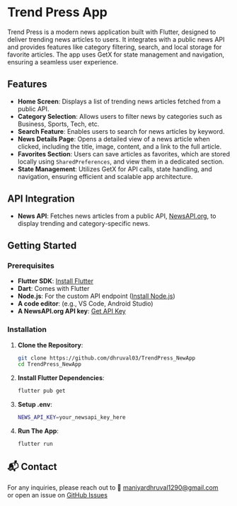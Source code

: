 # Trend Press App

Trend Press is a modern news application built with Flutter, designed to deliver trending news articles to users. It integrates with a public news API and provides features like category filtering, search, and local storage for favorite articles. The app uses GetX for state management and navigation, ensuring a seamless user experience.

## Features

- **Home Screen**: Displays a list of trending news articles fetched from a public API.
- **Category Selection**: Allows users to filter news by categories such as Business, Sports, Tech, etc.
- **Search Feature**: Enables users to search for news articles by keyword.
- **News Details Page**: Opens a detailed view of a news article when clicked, including the title, image, content, and a link to the full article.
- **Favorites Section**: Users can save articles as favorites, which are stored locally using `SharedPreferences`, and view them in a dedicated section.
- **State Management**: Utilizes GetX for API calls, state handling, and navigation, ensuring efficient and scalable app architecture.

## API Integration

- **News API**: Fetches news articles from a public API, [NewsAPI.org](https://newsapi.org/), to display trending and category-specific news.


## Getting Started

### Prerequisites

- **Flutter SDK**: [Install Flutter](https://flutter.dev/docs/get-started/install)
- **Dart**: Comes with Flutter
- **Node.js**: For the custom API endpoint ([Install Node.js](https://nodejs.org/))
- **A code editor**: (e.g., VS Code, Android Studio)
- **A NewsAPI.org API key**: [Get API Key](https://newsapi.org/register)

### Installation

1. **Clone the Repository**:
   ```bash
   git clone https://github.com/dhruval03/TrendPress_NewApp
   cd TrendPress_NewApp
   
2. **Install Flutter Dependencies**:
    ```bash
    flutter pub get

3. **Setup .env**:
    ```bash
    NEWS_API_KEY=your_newsapi_key_here

3. **Run The App**:
    ```bash
    flutter run

## 📬 Contact

For any inquiries, please reach out to 📧 [maniyardhruval1290@gmail.com](mailto:maniyardhruval1290@gmail.com)  
or open an issue on [GitHub Issues](https://github.com/dhruval03/TrendPress_NewApp/issues)


